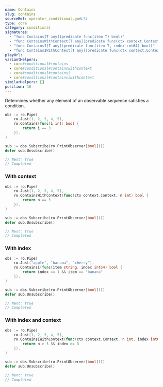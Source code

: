 ```yaml
---
name: Contains
slug: contains
sourceRef: operator_conditional.go#L74
type: core
category: conditional
signatures:
  - "func Contains[T any](predicate func(item T) bool)"
  - "func ContainsWithContext[T any](predicate func(ctx context.Context, item T) bool)"
  - "func ContainsI[T any](predicate func(item T, index int64) bool)"
  - "func ContainsIWithContext[T any](predicate func(ctx context.Context, item T, index int64) bool)"
playUrl:
variantHelpers:
  - core#conditional#contains
  - core#conditional#containswithcontext
  - core#conditional#containsi
  - core#conditional#containsiwithcontext
similarHelpers: []
position: 10
---
```


Determines whether any element of an observable sequence satisfies a condition.

```go
obs := ro.Pipe(
    ro.Just(1, 2, 3, 4, 5),
    ro.Contains(func(i int) bool {
        return i == 3
    }),
)

sub := obs.Subscribe(ro.PrintObserver[bool]())
defer sub.Unsubscribe()

// Next: true
// Completed
```

### With context

```go
obs := ro.Pipe(
    ro.Just(1, 2, 3, 4, 5),
    ro.ContainsWithContext(func(ctx context.Context, n int) bool {
        return n == 3
    }),
)

sub := obs.Subscribe(ro.PrintObserver[bool]())
defer sub.Unsubscribe()

// Next: true
// Completed
```

### With index

```go
obs := ro.Pipe(
    ro.Just("apple", "banana", "cherry"),
    ro.ContainsI(func(item string, index int64) bool {
        return index == 1 && item == "banana"
    }),
)

sub := obs.Subscribe(ro.PrintObserver[bool]())
defer sub.Unsubscribe()

// Next: true
// Completed
```

### With index and context

```go
obs := ro.Pipe(
    ro.Just(1, 2, 3, 4, 5),
    ro.ContainsIWithContext(func(ctx context.Context, n int, index int64) bool {
        return n > 3 && index >= 3
    }),
)

sub := obs.Subscribe(ro.PrintObserver[bool]())
defer sub.Unsubscribe()

// Next: true
// Completed
```